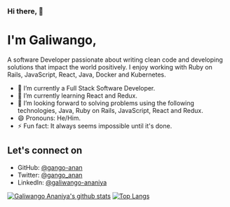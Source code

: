 ### Hi there, 👋 
# I'm Galiwango,
A software Developer passionate about writing clean code and developing solutions that impact the world positively. 
I enjoy working with Ruby on Rails, JavaScript, React, Java, Docker and Kubernetes.


<!--
**gango-anan/gango-anan** is a ✨ _special_ ✨ repository because its `README.md` (this file) appears on your GitHub profile.

Here are some ideas to get you started:

- 🔭 I’m currently working on ...
- 🌱 I’m currently learning ...
- 👯 I’m looking to collaborate on ...
- 🤔 I’m looking for help with ...
- 💬 Ask me about ...
- 📫 How to reach me: ...
- 😄 Pronouns: ...
- ⚡ Fun fact: ...
-->





- 🔭 I’m currently a Full Stack Software Developer.
- 🌱 I’m currently learning React and Redux.
- 👯 I’m looking forward to solving problems using the following technologies, Java, Ruby on Rails, JavaScript, React and Redux.
- 😄 Pronouns: He/Him.
- ⚡ Fun fact: It always seems impossible until it's done.

## Let's connect on 
- GitHub: [@gango-anan](https://github.com/gango-anan)
- Twitter: [@gango_anan](https://twitter.com/gango_anan)
- LinkedIn: [@galiwango-ananiya](https://www.linkedin.com/in/galiwango-ananiya)


[![Galiwango Ananiya's github stats](https://github-readme-stats.vercel.app/api?username=gango-anan&show_icons=true&theme=radical)](https://github.com/gango-anan/github-readme-stats)  [![Top Langs](https://github-readme-stats.vercel.app/api/top-langs/?username=gango-anan&show_icons=true&theme=radical&layout=compact)](https://github.com/gango-anan/github-readme-stats)
